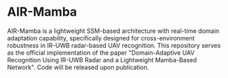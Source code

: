 # AIR-Mamba
AIR-Mamba is a lightweight SSM-based architecture with ​real-time domain adaptation capability, specifically designed for cross-environment robustness in IR-UWB radar-based UAV recognition. This repository serves as the official implementation of the paper "Domain-Adaptive UAV Recognition Using IR-UWB Radar and a Lightweight Mamba-Based Network". Code will be released upon publication.
